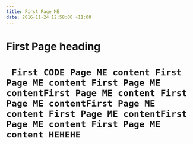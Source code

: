 ```yaml
---
title: First Page ME
date: 2016-11-24 12:58:00 +11:00
---
```


# First Page heading

# ` First CODE Page ME content First Page ME content First Page ME contentFirst Page ME content First Page ME contentFirst Page ME content First Page ME contentFirst Page ME content First Page ME content HEHEHE`